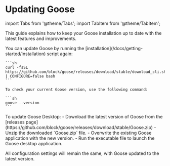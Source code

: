 # Updating Goose

import Tabs from '@theme/Tabs';
import TabItem from '@theme/TabItem';


This guide explains how to keep your Goose installation up to date with the latest features and improvements.

<Tabs groupId="interface">
  <TabItem value="cli" label="Goose CLI" default>
    You can update Goose by running the [installation](/docs/getting-started/installation) script again:

    ```sh
    curl -fsSL https://github.com/block/goose/releases/download/stable/download_cli.sh | CONFIGURE=false bash
    ```

    To check your current Goose version, use the following command:

    ```sh
    goose --version
    ```

  </TabItem>
  <TabItem value="ui" label="Goose Desktop">
    To update Goose Desktop:
    - Download the latest version of Goose from the [releases page](https://github.com/block/goose/releases/download/stable/Goose.zip)
    - Unzip the downloaded `Goose.zip` file.
    - Overwrite the existing Goose application with the new version.
    - Run the executable file to launch the Goose desktop application.
    
  </TabItem>
</Tabs>

All configuration settings will remain the same, with Goose updated to the latest version.

